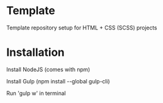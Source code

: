 # Template
Template repository setup for HTML + CSS (SCSS) projects

# Installation

Install NodeJS (comes with npm)

Install Gulp (npm install --global gulp-cli)

Run 'gulp w' in terminal
